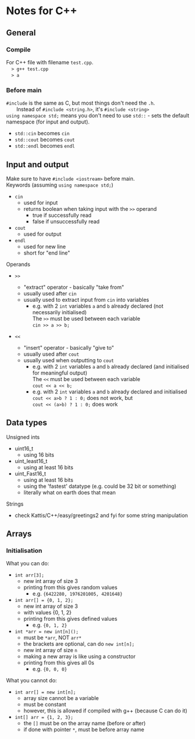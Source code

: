 <!--
Markdown notes: https://www.w3schools.io/file/markdown-introduction/
C notes: https://www.educba.com/software-development/software-development-tutorials/c-tutorial/
-->
# Notes for C++
## General
### Compile
For C++ file with filename `test.cpp`.\
&ensp;&ensp;`> g++ test.cpp`\
&ensp;&ensp;`> a`

### Before main
`#include` is the same as C, but most things don't need the `.h`.\
&ensp;&ensp;&ensp;&ensp;Instead of `#include <string.h>`, it's `#include <string>`\
`using namespace std;` means you don't need to use `std::` - sets the default namespace (for input and output).
- `std::cin` becomes `cin`
- `std::cout` becomes `cout`
- `std::endl` becomes `endl`

## Input and output
Make sure to have `#include <iostream>` before main.\
Keywords (assuming `using namespace std;`)
- `cin`
	* used for input
	* returns boolean when taking input with the `>>` operand
		- true if successfully read
		- false if unsuccessfully read
- `cout`
	* used for output
- `endl`
	* used for new line
	* short for "end line"

Operands
- `>>`
	* "extract" operator - basically "take from"
	* usually used after `cin`
	* usually used to extract input from `cin` into variables
		- e.g. with 2 `int` variables `a` and `b` already declared (not necessarily initialised)\
		The `>>` must be used between each variable\
		`cin >> a >> b;`

- `<<`
	* "insert" operator - basically "give to"
	* usually used after `cout`
	* usually used when outputting to `cout`
		- e.g. with 2 `int` variables `a` and `b` already declared (and initialised for meaningful output)\
		The `<<` must be used between each variable\
		`cout << a << b;`
		- e.g. with 2 `int` variables `a` and `b` already declared and initialised\
		`cout << a>b ? 1 : 0;` does not work, but\
		`cout << (a>b) ? 1 : 0;` does work

## Data types
Unsigned ints
- uint16_t
	* using 16 bits
- uint_least16_t
	* using at least 16 bits
- uint_Fast16_t
	* using at least 16 bits
	* using the 'fastest' datatype (e.g. could be 32 bit or something)
	* literally what on earth does that mean

Strings
- check Kattis/C++/easy/greetings2 and fyi for some string manipulation

## Arrays
### Initialisation
What you can do:
- `int arr[3];`
	* new int array of size 3
	* printing from this gives random values
		- e.g. `{6422280, 1976201005, 4201648}`
- `int arr[] = {0, 1, 2};`
	* new int array of size 3
	* with values {0, 1, 2}
	* printing from this gives defined values
		- e.g. `{0, 1, 2}`
- `int *arr = new int[n]();`
	* must be `*arr`, NOT `arr*`
	* the brackets are optional, can do `new int[n];`
	* new int array of size `n`
	* making a new array is like using a constructor
	* printing from this gives all 0s
		- e.g. `{0, 0, 0}`

What you cannot do:
- `int arr[] = new int[n];`
	* array size cannot be a variable
	* must be constant
	* however, this is allowed if compiled with g++ (because C can do it)
- `int[] arr = {1, 2, 3};`
	* the `[]` must be on the array name (before or after)
	* if done with pointer `*`, must be before array name
